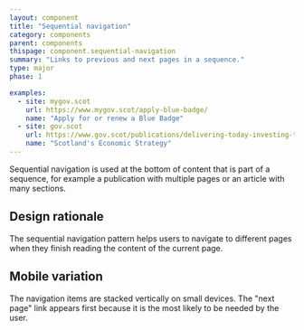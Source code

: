 ```yaml
---
layout: component
title: "Sequential navigation"
category: components
parent: components
thispage: component.sequential-navigation
summary: "Links to previous and next pages in a sequence."
type: major
phase: 1

examples:
  - site: mygov.scot
    url: https://www.mygov.scot/apply-blue-badge/
    name: "Apply for or renew a Blue Badge"
  - site: gov.scot
    url: https://www.gov.scot/publications/delivering-today-investing-tomorrow-governments-programme-scotland-2018-19/
    name: "Scotland's Economic Strategy"
---
```


Sequential navigation is used at the bottom of content that is part of a sequence, for example a publication with multiple pages or an article with many sections. 

## Design rationale

The sequential navigation pattern helps users to navigate to different pages when they finish reading the content of the current page.
 
## Mobile variation

The navigation items are stacked vertically on small devices. The "next page" link appears first because it is the most likely to be needed by the user.
